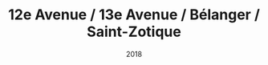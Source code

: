 ---
title: 12e Avenue / 13e Avenue / Bélanger / Saint-Zotique
date: '2018'
type: ruelle_verte
district: 'Rosemont'
position: { lng: -73.59108458538681, lat: 45.55779920687749 }
---